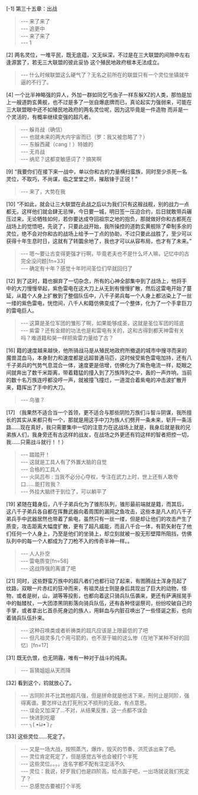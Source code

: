 
[-1] 第三十五章：出战
>--- 来了来了<br>
>--- 追更中<br>
>--- 来了来了<br>
>--- 1<br>

[2] 两名灵位，一堆平民，既无底蕴，又无纵深，不过是在三大联盟的间隙中左右逢源罢了，若无三大联盟的彼此妥协 这个殖民地政府根本无法成立。
>--- 什么时候联盟这么硬气了？无名之前所在的联盟只有一个灵位坐镇就牛逼的不行了。<br>

[4] 一个比半神略强的异人，外加一群如同乞丐虫子一样东躲XZ的人类，那怕是加上一艘道韵玄黄舰，也不过是多了一张自爆底牌而已，真论起实力强弱来，可能在三大联盟眼中还不如殖民地政府的两名灵位呢，因为这毕竟是一件造物 而非是一个灵活的，有概率继续变强的超凡者。
>--- 躲肖战（确信）<br>
>--- 也就未来的两大内宇宙而已（罗：我又被忽略了？）<br>
>--- 东躲西藏（cang！）特娘的<br>
>--- 无肖战<br>
>--- 纳尼？这都变敏感词了？搞笑啊<br>

[9] “我要你们在接下来一战中，单以你和古的力量横扫蛮族，同时至少杀死一名灵位，不取巧，不尚谋，临之堂堂之师，摧敌锋于正锐！”
>--- 来了，大势在我<br>

[10] “不如此，就会让三大联盟在此战之后以为我们只有这艘战舰，别的战力一点都无，这样他们就会肆无忌惮，今日要一城，明日签一压迫合约，后日就敢带兵碾压过来，无论牺牲如何，若你要达成夺回祖宗之地的抱负，那就做好你和古都死在战场上的觉悟吧，先说了，只要此战开始，我所操控的道韵玄黄舰除了牵制多余的灵位，绝不会对你和古的战场上给予一丁点的协助，不过只要此战胜了，至少可以获得十年生息时日，这就有了转圜余地了，我也才可以从容布局，也才有了未来。”
>--- 嗯～要让古变得更强才行啊，毕竟老夫也不是什么坏人嘛，记忆中的古完全没问题[fn=33]<br>
>--- 确定有十年？感觉十年时间圣位们早就回归了<br>

[12] 到了这时，籍也摒弃了一切杂念，所有的心神全部集中到了战场上，他将手中的大刀慢慢举起，紫色雷电在这大刀上从无到有慢慢扩散，然后这雷电开始了蔓延，从籍个人身上扩散到了整個队伍中，八千子弟兵每一个人身上都沾染上了一丝一缕的紫色雷电，恍惚间，八千人和籍仿佛变成了一个整体，化为了一个手拿巨刀的雷电巨人。
>--- 这算是圣位军团的雏形了啊，如果能够成圣，这就是圣位军团的班底<br>
>--- 紫雷？还有金翅的功法也是和雷电有关的，这和古得到都天神雷有关吗？难道籍和昊一样把紫雷力量给了古？<br>

[16] 籍的速度越来越快，他所骑战马是从殖民地政府所撤退的城市中搜寻而来的魔兽混血马，本身耐力和速度都是远超普通马匹，这时候受紫色雷电加持，还有八千子弟兵的气势气息混合一体，速度更是倍增，仿佛化为了紫色电流一样，眨眼之间就奔出了数千米距离，带着籍猛的撞入到了万族阵列之中，轰的一声炸响，当前的数十名万族连哼都没哼一声，就被撞飞撞烂，一道混合着紫电的冲击波扩散开来，籍挥出了手中的大刀。
>--- 乌骓？<br>

[17] （我果然不适合当一个首领，更不适合与那些阴险万族们斗智斗阴谋，我所擅长的其实从来都只有一个，那就是用这手中刀为族人们劈开一条未来，斩开一条活路……现在真好，我只需要集中一切的注意力在这战场上就是，我身后就是我的兄弟族人们，我身旁还有古这样的战友，在战场之外更还有钧这样的智者把控一切，我……只需战斗就行！！）
>--- 踏踏开！<br>
>--- 这就是工具人有了外置大脑的自觉<br>
>--- 合格的工具人<br>
>--- 火凤吕布 : 当我不必分心夺权，专注在武力上时，世上还有人敢夸口……能打败我？<br>
>--- 外挂大脑终于到位了，可以躺平了<br>

[19] 紧随在籍身后，八千子弟兵化为了锥形队列，锥形最前端就是籍，而其后，这八千子弟兵各自都在挥舞武器向着周围的漏网之鱼攻击，这些本是凡人的八千子弟兵手中武器居然也带着了紫电，虽然只有一丝一缕，但是却让他们的攻击产生了质变，攻击距离大幅度扩散，更有了超凡威能，而且八千合一体，有箭矢射在了他们任何一个人身上，乃至是他们的坐骑上，却立刻就被一股无形壁障所阻挡，仿佛队列中的每一个人都成为了刀枪不入的传奇半神一样。。
>--- 人人扑空<br>
>--- 雷电质变[fn=58]<br>
>--- 这战阵强的离谱了吧<br>

[21] 同时，这些野蛮万族中的超凡者们也都行动了起来，有图腾战士浑身亮起了纹路，双眼一片赤红的狂冲而来，有祖灵战士则是身后具现出了巨大的动物，怪物，或者是树，山，湖等等投影，也都向着这只骑兵队伍袭来，更还有萨满摇晃手中的骷髅杖，一大团漆黑阴影落向骑兵队伍，还有各种怪诞祭司，纷纷咬破自己的手掌，或者拿出匕首杀死身边的族人，用鲜血与内脏召唤出了一些怪诞之影，也向着骑兵队伍扑来。
>--- 这种召唤类或者祈祷类的超凡应该是上限最低的了吧<br>
>--- 但凡祖灵多几个用弓箭的，也不至于输的这么惨（在地下某种不好的回忆）[fn=17]<br>

[31] 既无仇恨，也无阴霾，唯有一种对于战斗的纯真。
>--- 盲猜姐姐从天而降<br>

[32] 看到这个，钧就放心了。
>--- 古同阶并不比其他超凡强，但是拼命就是他活下来，刑何止是同阶，强得离谱。要怎样让古打死刑又不损刑的无敌，有点意思。<br>
>--- 误会又加深了…不对，从结果反推，这一点都不误会<br>
>--- 快进到吃瘪<br>
>--- ╮( •́ω•̀ )╭<br>

[33] 这些灵位……死定了。
>--- 又是一场大战，按照蒸汽，爆炸，毁灭的节奏，洪荒该出来了吧。<br>
>--- 灵位肯定死定了，但是感觉古爷也会被打个半死<br>
>--- 这些灵位。。。。连名字都不配有注定活不久<br>
>--- 灵位：我说，好歹我们也是四阶高，给点面子吧，一出场就说我们死定了？<br>
>--- 总感觉古要被打个半死<br>

